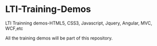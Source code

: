 # LTI-Training-Demos
LTI Trainning demos-HTML5, CSS3, Javascript, Jquery, Angular, MVC, WCF,etc

All the training demos will be part of this repository.
